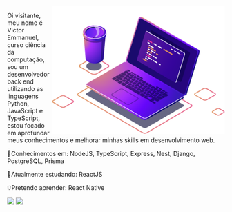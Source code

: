<img src="computer-illustration.png" min-width="400px" max-width="400px" width="400px" align="right" alt="Traveling">

<p align="left">
Oi visitante, meu nome é Victor Emmanuel, curso ciência da computação, sou um desenvolvedor back end utilizando as linguagens Python, JavaScript e TypeScript,
estou focado em aprofundar meus conhecimentos e melhorar minhas skills em desenvolvimento web.
</p>

<p align="left">
🧠Conhecimentos em: NodeJS, TypeScript, Express, Nest, Django, PostgreSQL, Prisma
</p>

<p align="left">
🔎Atualmente estudando: ReactJS
</p>

<p align="left">
💡Pretendo aprender: React Native 
</p>


<p align="left">
  <a href="mailto:vicbem@hotmail.com" alt="Gmail">
  <img src="https://img.shields.io/badge/-Gmail-FF0000?style=flat-square&labelColor=FF0000&logo=gmail&logoColor=white&link=vicbem@hotmail.com" /></a>

  <a href="https://www.linkedin.com/in/victoremmanuel86/" alt="Linkedin">
  <img src="https://img.shields.io/badge/-Linkedin-0e76a8?style=flat-square&logo=Linkedin&logoColor=white&link=https://www.linkedin.com/in/victoremmanuel86/" /></a>
  
</p> 
